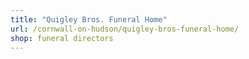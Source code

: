 ```yaml
---
title: "Quigley Bros. Funeral Home"
url: /cornwall-on-hudson/quigley-bros-funeral-home/
shop: funeral directors
---
```

